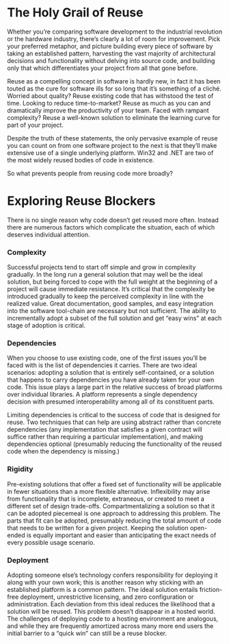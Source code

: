 # The Holy Grail of Reuse
Whether you’re comparing software development to the industrial revolution or the hardware industry, there’s clearly a lot of room for improvement.  Pick your preferred metaphor, and picture building every piece of software by taking an established pattern, harvesting the vast majority of architectural decisions and functionality without delving into source code, and building only that which differentiates your project from all that gone before.

Reuse as a compelling concept in software is hardly new, in fact it has been touted as the cure for software ills for so long that it’s something of a cliché.  Worried about quality?  Reuse existing code that has withstood the test of time.  Looking to reduce time-to-market?  Reuse as much as you can and dramatically improve the productivity of your team.  Faced with rampant complexity?  Reuse a well-known solution to eliminate the learning curve for part of your project.

Despite the truth of these statements, the only pervasive example of reuse you can count on from one software project to the next is that they’ll make extensive use of a single underlying platform.  Win32 and .NET are two of the most widely reused bodies of code in existence.

So what prevents people from reusing code more broadly?

# Exploring Reuse Blockers
There is no single reason why code doesn’t get reused more often.  Instead there are numerous factors which complicate the situation, each of which deserves individual attention.

### Complexity
Successful projects tend to start off simple and grow in complexity gradually.  In the long run a general solution that may well be the ideal solution, but being forced to cope with the full weight at the beginning of a project will cause immediate resistance.  It’s critical that the complexity be introduced gradually to keep the perceived complexity in line with the realized value.
Great documentation, good samples, and easy integration into the software tool-chain are necessary but not sufficient.  The ability to incrementally adopt a subset of the full solution and get “easy wins” at each stage of adoption is critical.

### Dependencies
When you choose to use existing code, one of the first issues you’ll be faced with is the list of dependencies it carries.  There are two ideal scenarios: adopting a solution that is entirely self-contained, or a solution that happens to carry dependencies you have already taken for your own code.  This issue plays a large part in the relative success of broad platforms over individual libraries.  A platform represents a single dependency decision with presumed interoperability among all of its constituent parts.
 
Limiting dependencies is critical to the success of code that is designed for reuse.  Two techniques that can help are using abstract rather than concrete dependencies (any implementation that satisfies a given contract will suffice rather than requiring a particular implementation), and making dependencies optional (presumably reducing the functionality of the reused code when the dependency is missing.)

### Rigidity
Pre-existing solutions that offer a fixed set of functionality will be applicable in fewer situations than a more flexible alternative.  Inflexibility may arise from functionality that is incomplete, extraneous, or created to meet a different set of design trade-offs.
Compartmentalizing a solution so that it can be adopted piecemeal is one approach to addressing this problem.  The parts that fit can be adopted, presumably reducing the total amount of code that needs to be written for a given project.  Keeping the solution open-ended is equally important and easier than anticipating the exact needs of every possible usage scenario.

### Deployment
Adopting someone else’s technology confers responsibility for deploying it along with your own work; this is another reason why sticking with an established platform is a common pattern.  The ideal solution entails friction-free deployment, unrestrictive licensing, and zero configuration or administration.  Each deviation from this ideal reduces the likelihood that a solution will be reused.  This problem doesn’t disappear in a hosted world.  The challenges of deploying code to a hosting environment are analogous, and while they are frequently amortized across many more end users the initial barrier to a “quick win” can still be a reuse blocker.
